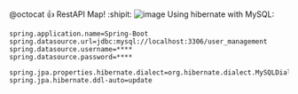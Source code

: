 @octocat :+1: RestAPI Map! :shipit:
![image](https://github.com/user-attachments/assets/50d716af-1c0f-42a1-ba11-14ce6ec4cd34)
Using hibernate with MySQL:
```
spring.application.name=Spring-Boot
spring.datasource.url=jdbc:mysql://localhost:3306/user_management
spring.datasource.username=****
spring.datasource.password=****

spring.jpa.properties.hibernate.dialect=org.hibernate.dialect.MySQLDialect
spring.jpa.hibernate.ddl-auto=update

```

